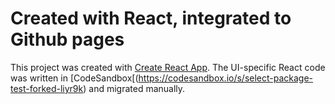 # Created with React, integrated to Github pages 

This project was created with [Create React App](https://github.com/facebook/create-react-app).
The UI-specific React code was written in [CodeSandbox[(https://codesandbox.io/s/select-package-test-forked-liyr9k) and migrated manually.
